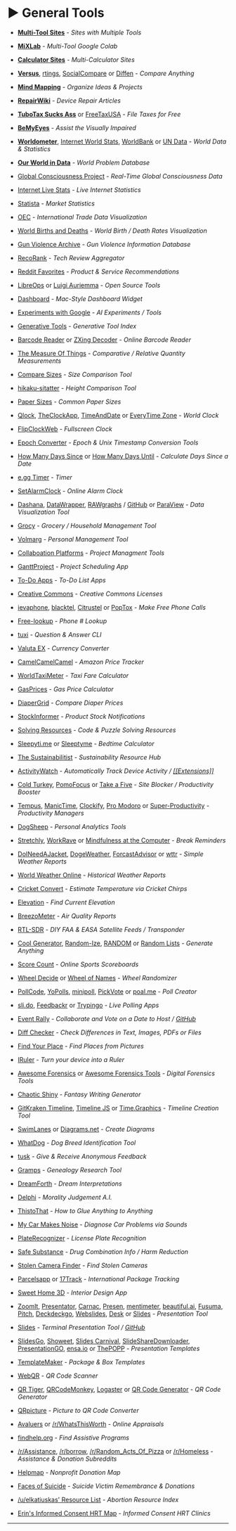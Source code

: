 # ► General Tools

-   **[Multi-Tool Sites](https://www.reddit.com/r/FREEMEDIAHECKYEAH/wiki/storage#wiki_multi_tool_sites)** - _Sites with Multiple Tools_
-   **[MiXLab](https://colab.research.google.com/github/shirooo39/MiXLab/blob/master/MiXLab.ipynb)** - _Multi-Tool Google Colab_
-   **[Calculator Sites](https://www.reddit.com/r/FREEMEDIAHECKYEAH/wiki/storage#wiki_calculator_sites)** - _Multi-Calculator Sites_
-   **[Versus](https://versus.com/)**, [rtings](https://www.rtings.com/), [SocialCompare](https://socialcompare.com/en) or [Diffen](https://www.diffen.com/) - _Compare Anything_
-   **[Mind Mapping](https://www.reddit.com/r/FREEMEDIAHECKYEAH/wiki/storage#wiki_mind_mapping)** - _Organize Ideas & Projects_
-   **[RepairWiki](https://repair.wiki/w/Repair_Wiki)** - _Device Repair Articles_
-   **[TuboTax Sucks Ass](http://turbotaxsucksass.net/)** or [FreeTaxUSA](https://www.freetaxusa.com/) - _File Taxes for Free_
-   **[BeMyEyes](https://www.bemyeyes.com/)** - _Assist the Visually Impaired_
-   **[Worldometer](https://www.worldometers.info/)**, [Internet World Stats](https://www.internetworldstats.com/), [WorldBank](https://databank.worldbank.org/) or [UN Data](https://data.un.org/) - _World Data & Statistics_
-   **[Our World in Data](http://ourworldindata.org/)** - _World Problem Database_
-   [Global Consciousness Project](https://gcpdot.com/) - _Real-Time Global Consciousness Data_
-   [Internet Live Stats](https://www.internetlivestats.com/) - _Live Internet Statistics_
-   [Statista](https://www.statista.com/) - _Market Statistics_
-   [OEC](https://oec.world/en) - _International Trade Data Visualization_
-   [World Births and Deaths](https://worldbirthsanddeaths.com/) - _World Birth / Death Rates Visualization_
-   [Gun Violence Archive](https://www.gunviolencearchive.org/) - _Gun Violence Information Database_
-   [RecoRank](https://recorank.com/) - _Tech Review Aggregator_
-   [Reddit Favorites](https://redditfavorites.com/) - _Product & Service Recommendations_
-   [LibreOps](https://libreops.cc/) or [Luigi Auriemma](https://aluigi.altervista.org/) - _Open Source Tools_
-   [Dashboard](https://zzanehip.github.io/Dashboard/) - _Mac-Style Dashboard Widget_
-   [Experiments with Google](https://experiments.withgoogle.com/collection/ai) - _AI Experiments / Tools_
-   [Generative Tools](https://docs.google.com/document/d/1N57oAF7j9SuHcy5zg2VZWhttLwR_uEldeMr-VKzlVIQ/) - _Generative Tool Index_
-   [Barcode Reader](https://online-barcode-reader.inliteresearch.com/) or [ZXing Decoder](https://zxing.org/w/decode.jspx) - _Online Barcode Reader_
-   [The Measure Of Things](https://www.bluebulbprojects.com/measureofthings/default.php) - _Comparative / Relative Quantity Measurements_
-   [Compare Sizes](https://comparesizes.com/) - _Size Comparison Tool_
-   [hikaku-sitatter](https://hikaku-sitatter.com/en/) - _Height Comparison Tool_
-   [Paper Sizes](https://papersizes.io/) - _Common Paper Sizes_
-   [Qlock](http://www.qlock.com/), [TheClockApp](https://theclockapp.vercel.app/), [TimeAndDate](https://www.timeanddate.com/) or [EveryTime Zone](https://everytimezone.com/) - _World Clock_
-   [FlipClockWeb](https://flipclockweb.netlify.app/) - _Fullscreen Clock_
-   [Epoch Converter](https://www.epochconverter.com/) - _Epoch & Unix Timestamp Conversion Tools_
-   [How Many Days Since](http://howmanydayssince.net/) or [How Many Days Until](https://howmanydaysuntil.co/) - _Calculate Days Since a Date_
-   [e.gg Timer](https://e.ggtimer.com/) - _Timer_
-   [SetAlarmClock](https://setalarmclock.net/) - _Online Alarm Clock_
-   [Dashana](https://dashana.com/), [DataWrapper](https://www.datawrapper.de/), [RAWgraphs](https://app.rawgraphs.io/) / [GitHub](https://github.com/rawgraphs/rawgraphs-app) or [ParaView](https://github.com/Kitware/ParaView) - _Data Visualization Tool_
-   [Grocy](https://grocy.info/) - _Grocery / Household Management Tool_
-   [Volmarg](https://volmarg.github.io/) - _Personal Management Tool_
-   [Collaboation Platforms](https://www.reddit.com/r/FREEMEDIAHECKYEAH/wiki/storage#wiki_collaboration_platforms) - _Project Managment Tools_
-   [GanttProject](https://www.ganttproject.biz/) - _Project Scheduling App_
-   [To-Do Apps](https://www.reddit.com/r/FREEMEDIAHECKYEAH/wiki/storage#wiki_note_taking_.2F_to_do_apps) - _To-Do List Apps_
-   [Creative Commons](https://creativecommons.org/) - _Creative Commons Licenses_
-   [ievaphone](https://ievaphone.com/), [blacktel](https://www.blacktel.io/), [Citrustel](https://www.citrustel.com/) or [PopTox](https://www.poptox.com/) - _Make Free Phone Calls_
-   [Free-lookup](https://www.free-lookup.net/) - _Phone # Lookup_
-   [tuxi](https://github.com/Bugswriter/tuxi) - _Question & Answer CLI_
-   [Valuta EX](https://valuta.exchange/) - _Currency Converter_
-   [CamelCamelCamel](https://camelcamelcamel.com/) - _Amazon Price Tracker_
-   [WorldTaxiMeter](https://www.worldtaximeter.com/) - _Taxi Fare Calculator_
-   [GasPrices](https://gasprices.aaa.com/) - _Gas Price Calculator_
-   [DiaperGrid](https://diapergrid.com/) - _Compare Diaper Prices_
-   [StockInformer](https://www.stockinformer.com/) - _Product Stock Notifications_
-   [Solving Resources](https://the-unwelcome.github.io/resources/solving_resources.html) - _Code & Puzzle Solving Resources_
-   [Sleepyti.me](https://sleepyti.me/) or [Sleeptyme](https://sleeptyme.ca/) - _Bedtime Calculator_
-   [The Sustainabilitist](https://sustainabilitist.com/) - _Sustainability Resource Hub_
-   [ActivityWatch](https://activitywatch.net/) - _Automatically Track Device Activity / [[[Extensions]]](https://github.com/ActivityWatch/aw-watcher-web)_
-   [Cold Turkey](https://getcoldturkey.com/), [PomoFocus](https://pomofocus.io/) or [Take a Five](http://www.takeafive.com/) - _Site Blocker / Productivity Booster_
-   [Tempus](https://tempus.keziahmoselle.fr/), [ManicTime](https://www.manictime.com/), [Clockify](https://clockify.me/), [Pro Modoro](https://pro-modoro.xyz/) or [Super-Productivity](https://github.com/johannesjo/super-productivity) - _Productivity Managers_
-   [DogSheep](https://dogsheep.github.io/) - _Personal Analytics Tools_
-   [Stretchly](https://hovancik.net/stretchly), [WorkRave](https://workrave.org/) or [Mindfulness at the Computer](https://mindfulness-at-the-computer.gitlab.io/) - _Break Reminders_
-   [DoINeedAJacket](https://doineedajacket.com/weather/), [DogeWeather](http://dogeweather.com/), [ForcastAdvisor](https://www.forecastadvisor.com/) or [wttr](https://wttr.in/) - _Simple Weather Reports_
-   [World Weather Online](https://www.worldweatheronline.com/) - _Historical Weather Reports_
-   [Cricket Convert](https://www.weather.gov/epz/wxcalc_cricketconvert) - _Estimate Temperature via Cricket Chirps_
-   [Elevation](https://tikolu.net/elevation/) - _Find Current Elevation_
-   [BreezoMeter](https://www.breezometer.com/) - _Air Quality Reports_
-   [RTL-SDR](https://gist.github.com/fasiha/c123a9c6b6c78df7597bb45e0fed808f) - _DIY FAA & EASA Satellite Feeds / Transponder_
-   [Cool Generator](https://www.coolgenerator.com/), [Random-Ize](https://random-ize.com/), [RANDOM](https://www.random.org/) or [Random Lists](https://www.randomlists.com/) - _Generate Anything_
-   [Score Count](https://scorecount.com/) - _Online Sports Scoreboards_
-   [Wheel Decide](https://wheeldecide.com/) or [Wheel of Names](https://wheelofnames.com/) - _Wheel Randomizer_
-   [PollCode](https://pollcode.com/), [YoPolls](https://www.yopolls.com/), [minipoll](https://minipoll.co/), [PickVote](https://pickvote.web.app/) or [poal.me](https://poal.me/) - _Poll Creator_
-   [sli.do](https://www.sli.do/), [Feedbackr](https://www.feedbackr.io/) or [Trypingo](http://trypingo.com/) - _Live Polling Apps_
-   [Event Rally](https://rallly.co/) - _Collaborate and Vote on a Date to Host / [GitHub](https://github.com/lukevella/Rallly)_
-   [Diff Checker](https://www.diffchecker.com/) - _Check Differences in Text, Images, PDFs or Files_
-   [Find Your Place](https://where-is-this.com/) - _Find Places from Pictures_
-   [IRuler](https://iruler.net/) - _Turn your device into a Ruler_  

-   [Awesome Forensics](https://github.com/cugu/awesome-forensics) or [Awesome Forensics Tools](https://github.com/ivbeg/awesome-forensicstools) - _Digital Forensics Tools_  

-   [Chaotic Shiny](http://chaoticshiny.com/) - _Fantasy Writing Generator_
-   [GitKraken Timeline](https://timelines.gitkraken.com/), [Timeline JS](https://timeline.knightlab.com/) or [Time.Graphics](https://time.graphics/) - _Timeline Creation Tool_
-   [SwimLanes](https://swimlanes.io/) or [Diagrams.net](https://www.diagrams.net/) - _Create Diagrams_
-   [WhatDog](https://www.bing.com/visualsearch/Microsoft/WhatDog) - _Dog Breed Identification Tool_
-   [tusk](https://tusk.page/) - _Give & Receive Anonymous Feedback_
-   [Gramps](https://gramps-project.org/blog/) - _Genealogy Research Tool_
-   [DreamForth](http://www.dreamforth.com/) - _Dream Interpretations_
-   [Delphi](https://delphi.allenai.org/) - _Morality Judgement A.I._
-   [ThistoThat](http://www.thistothat.com/) - _How to Glue Anything to Anything_
-   [My Car Makes Noise](http://mycarmakesnoise.com/) - _Diagnose Car Problems via Sounds_
-   [PlateRecognizer](http://platerecognizer.com/) - _License Plate Recognition_
-   [Safe Substance](https://safesubstance.com/) - _Drug Combination Info / Harm Reduction_
-   [Stolen Camera Finder](https://www.stolencamerafinder.com/) - _Find Stolen Cameras_
-   [Parcelsapp](https://parcelsapp.com/en/) or [17Track](https://www.17track.net/en) \- _International Package Tracking_
-   [Sweet Home 3D](http://www.sweethome3d.com/) - _Interior Design App_
-   [ZoomIt](https://docs.microsoft.com/en-us/sysinternals/downloads/zoomit), [Presentator](https://presentator.io/), [Carnac](http://code52.org/carnac/), [Presen](https://presen-vid.com/), [mentimeter](https://www.mentimeter.com/), [beautiful.ai](https://www.beautiful.ai/), [Fusuma](https://hiroppy.github.io/fusuma/), [Pitch](https://pitch.com/), [Deckdeckgo](https://deckdeckgo.com/), [Webslides](https://webslides.tv/), [Desk](https://www.animaker.com/deck) or [Slides](https://slides.com/) - _Presentation Tool_
-   [Slides](http://maaslalani.com/slides/) - _Terminal Presentation Tool / [GitHub](https://github.com/maaslalani/slides)_
-   [SlidesGo](https://slidesgo.com/), [Showeet](https://www.showeet.com/), [Slides Carnival](https://www.slidescarnival.com/), [SlideShareDownloader](https://slidesharedownloader.ngelmat.net/), [PresentationGO](https://www.presentationgo.com/), [ensa.io](https://ensa.io/) or [ThePOPP](https://thepopp.com/) - _Presentation Templates_
-   [TemplateMaker](https://www.templatemaker.nl/) - _Package & Box Templates_
-   [WebQR](https://www.webqr.com/) - _QR Code Scanner_
-   [QR Tiger](https://www.qrcode-tiger.com/), [QRCodeMonkey](https://www.qrcode-monkey.com/), [Logaster](https://www.logaster.com/qr-code-generator/) or [QR Code Generator](https://www.the-qrcode-generator.com/) - _QR Code Generator_
-   [QRpicture](https://www.qrpicture.com/) - _Picture to QR Code Converter_
-   [Avaluers](https://avaluers.org/) or [/r/WhatsThisWorth](https://www.reddit.com/r/whatsthisworth/) - _Online Appraisals_
-   [findhelp.org](https://www.findhelp.org/) - _Find Assistive Programs_
-   [/r/Assistance](https://www.reddit.com/r/Assistance/), [/r/borrow](https://www.reddit.com/r/borrow/), [/r/Random\_Acts\_Of\_Pizza](https://www.reddit.com/r/Random_Acts_Of_Pizza/) or [/r/Homeless](https://www.reddit.com/r/homeless/) - _Assistance & Donation Subreddits_
-   [Helpmap](https://helpmap.io/) - _Nonprofit Donation Map_
-   [Faces of Suicide](https://www.facesofsuicide.com/) - _Suicide Victim Remembrance & Donations_
-   [/u/elkatiuskas' Resource List](https://redd.it/phrcrn) - _Abortion Resource Index_
-   [Erin's Informed Consent HRT Map](https://redd.it/d6p05q) - _Informed Consent HRT Clinics_

___

